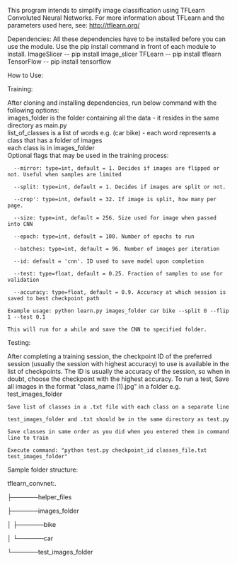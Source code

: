 This program intends to simplify image classification using TFLearn Convoluted Neural Networks.
For more information about TFLearn and the parameters used here, see: http://tflearn.org/

Dependencies:
All these dependencies have to be installed before you can use the module.
Use the pip install command in front of each module to install.
ImageSlicer -- pip install image_slicer
TFLearn -- pip install tflearn
TensorFlow -- pip install tensorflow

How to Use:
  
  Training: 
  
  After cloning and installing dependencies, run below command with the following options:  
    images_folder is the folder containing all the data - it resides in the same directory as main.py    
    list_of_classes is a list of words e.g. (car bike) - each word represents a class that has a folder of images    
    each class is in images_folder    
    Optional flags that may be used in the training process:
        
      --mirror: type=int, default = 1. Decides if images are flipped or not. Useful when samples are limited

      --split: type=int, default = 1. Decides if images are split or not.

      --crop': type=int, default = 32. If image is split, how many per page.

      --size: type=int, default = 256. Size used for image when passed into CNN

      --epoch: type=int, default = 100. Number of epochs to run

      --batches: type=int, default = 96. Number of images per iteration

      --id: default = 'cnn'. ID used to save model upon completion

      --test: type=float, default = 0.25. Fraction of samples to use for validation

      --accuracy: type=float, default = 0.9. Accuracy at which session is saved to best checkpoint path
      
    Example usage: python learn.py images_folder car bike --split 0 --flip 1 --test 0.1  

    This will run for a while and save the CNN to specified folder.
  
  Testing:

  After completing a training session, the checkpoint ID of the preferred session (usually the session with highest accuracy) to use is available in the list of checkpoints. The ID is usually the accuracy of the session, so when in doubt, choose the checkpoint with the highest accuracy.
  To run a test, 
    Save all images in the format "class_name (1).jpg" in a folder e.g. test_images_folder

    Save list of classes in a .txt file with each class on a separate line

    test_images_folder and .txt should be in the same directory as test.py

    Save classes in same order as you did when you entered them in command line to train

    Execute command: "python test.py checkpoint_id classes_file.txt test_images_folder"

  Sample folder structure:

  tflearn_convnet:.

  ├──────helper_files

  ├──────images_folder

  │   ├──────bike

  │   └──────car
  
  └──────test_images_folder
